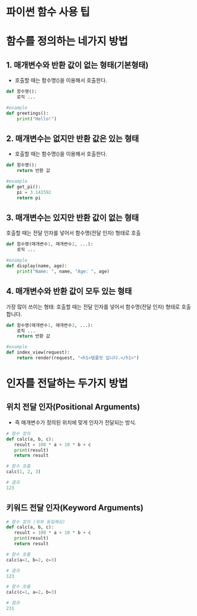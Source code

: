 # 파이썬 함수 사용 팁

# 함수를 정의하는 네가지 방법

## 1. 매개변수와 반환 값이 없는 형태(기본형태)
* 호출할 때는 함수명()을 이용해서 호출한다.

```python
def 함수명():
    로직 ...

#example
def greetings():
    print("Hello!")
```

## 2. 매개변수는 없지만 반환 값은 있는 형태
* 호출할 때는 함수명()을 이용해서 호출한다.

```python
def 함수명():
    return 반환 값

#example
def get_pi():
    pi = 3.141592
    return pi
```

## 3. 매개변수는 있지만 반환 값이 없는 형태

호출할 때는 전달 인자를 넣어서 함수명(전달 인자) 형태로 호출

```python
def 함수명(매개변수1, 매개변수2, ...):
    로직 ...

#example
def display(name, age):
    print("Name: ", name, "Age: ", age)
```

## 4. 매개변수와 반환 값이 모두 있는 형태

가장 많이 쓰이는 형태: 
호출할 때는 전달 인자를 넣어서 함수명(전달 인자) 형태로 호출합니다.

```python
def 함수명(매개변수1, 매개변수2, ...):
    로직 ...
    return 반환 값

#example
def index_view(request):
    return render(request, "<h1>템플릿 입니다.</h1>")
```

# 인자를 전달하는 두가지 방법

## 위치 전달 인자(Positional Arguments)

* 즉 매개변수가 정의된 위치에 맞게 인자가 전달되는 방식.

```python
# 함수 정의
def calc(a, b, c):
   result = 100 * a + 10 * b + c
   print(result)
   return result

# 함수 호출
calc(1, 2, 3)

# 결과
123
```

## 키워드 전달 인자(Keyword Arguments)

```python
# 함수 정의 (위와 동일해요)
def calc(a, b, c):
   result = 100 * a + 10 * b + c
   print(result)
   return result

# 함수 호출
calc(a=1, b=2, c=3)

# 결과
123
```

```python
# 함수 호출
calc(c=1, a=2, b=3)

# 결과
231
```

